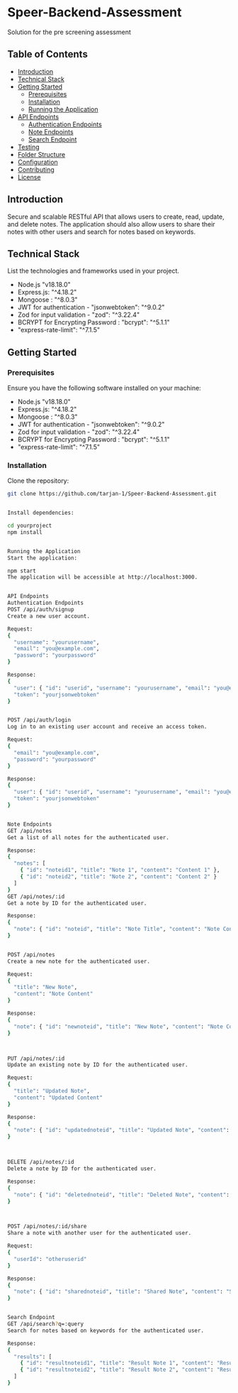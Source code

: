 # Speer-Backend-Assessment

Solution for the pre screening assessment

## Table of Contents

- [Introduction](#introduction)
- [Technical Stack](#technical-stack)
- [Getting Started](#getting-started)
  - [Prerequisites](#prerequisites)
  - [Installation](#installation)
  - [Running the Application](#running-the-application)
- [API Endpoints](#api-endpoints)
  - [Authentication Endpoints](#authentication-endpoints)
  - [Note Endpoints](#note-endpoints)
  - [Search Endpoint](#search-endpoint)
- [Testing](#testing)
- [Folder Structure](#folder-structure)
- [Configuration](#configuration)
- [Contributing](#contributing)
- [License](#license)

## Introduction

Secure and scalable RESTful API that allows users to create, read, update, and delete notes. The application should also allow users to share their notes with other users and search for notes based on keywords.

## Technical Stack

List the technologies and frameworks used in your project.

- Node.js "v18.18.0"
- Express.js: "^4.18.2"
- Mongoose : "^8.0.3"
- JWT for authentication - "jsonwebtoken": "^9.0.2"
- Zod for input validation - "zod": "^3.22.4"
- BCRYPT for Encrypting Password : "bcrypt": "^5.1.1"
- "express-rate-limit": "^7.1.5"

## Getting Started

### Prerequisites

Ensure you have the following software installed on your machine:

- Node.js "v18.18.0"
- Express.js: "^4.18.2"
- Mongoose : "^8.0.3"
- JWT for authentication - "jsonwebtoken": "^9.0.2"
- Zod for input validation - "zod": "^3.22.4"
- BCRYPT for Encrypting Password : "bcrypt": "^5.1.1"
- "express-rate-limit": "^7.1.5"

### Installation

Clone the repository:

```bash
git clone https://github.com/tarjan-1/Speer-Backend-Assessment.git


Install dependencies:

cd yourproject
npm install


Running the Application
Start the application:

npm start
The application will be accessible at http://localhost:3000.


API Endpoints
Authentication Endpoints
POST /api/auth/signup
Create a new user account.

Request:
{
  "username": "yourusername",
  "email": "you@example.com",
  "password": "yourpassword"
}

Response:
{
  "user": { "id": "userid", "username": "yourusername", "email": "you@example.com" },
  "token": "yourjsonwebtoken"
}


POST /api/auth/login
Log in to an existing user account and receive an access token.

Request:
{
  "email": "you@example.com",
  "password": "yourpassword"
}

Response:
{
  "user": { "id": "userid", "username": "yourusername", "email": "you@example.com" },
  "token": "yourjsonwebtoken"
}


Note Endpoints
GET /api/notes
Get a list of all notes for the authenticated user.

Response:
{
  "notes": [
    { "id": "noteid1", "title": "Note 1", "content": "Content 1" },
    { "id": "noteid2", "title": "Note 2", "content": "Content 2" }
  ]
}
GET /api/notes/:id
Get a note by ID for the authenticated user.

Response:
{
  "note": { "id": "noteid", "title": "Note Title", "content": "Note Content" }
}


POST /api/notes
Create a new note for the authenticated user.

Request:
{
  "title": "New Note",
  "content": "Note Content"
}

Response:
{
  "note": { "id": "newnoteid", "title": "New Note", "content": "Note Content" }
}



PUT /api/notes/:id
Update an existing note by ID for the authenticated user.

Request:
{
  "title": "Updated Note",
  "content": "Updated Content"
}

Response:
{
  "note": { "id": "updatednoteid", "title": "Updated Note", "content": "Updated Content" }
}



DELETE /api/notes/:id
Delete a note by ID for the authenticated user.

Response:
{
  "note": { "id": "deletednoteid", "title": "Deleted Note", "content": "Deleted Content" }
}



POST /api/notes/:id/share
Share a note with another user for the authenticated user.

Request:
{
  "userId": "otheruserid"
}

Response:
{
  "note": { "id": "sharednoteid", "title": "Shared Note", "content": "Shared Content" }
}


Search Endpoint
GET /api/search?q=:query
Search for notes based on keywords for the authenticated user.

Response:
{
  "results": [
    { "id": "resultnoteid1", "title": "Result Note 1", "content": "Result Content 1" },
    { "id": "resultnoteid2", "title": "Result Note 2", "content": "Result Content 2" }
  ]
}
```
